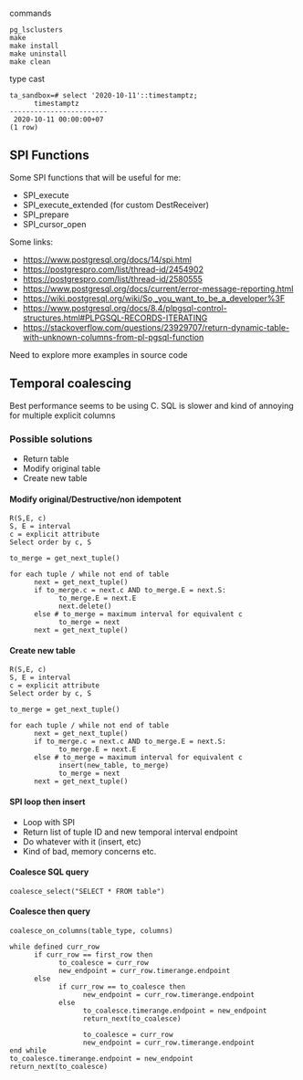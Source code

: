 commands
```
pg_lsclusters
make
make install
make uninstall
make clean
```

type cast
```
ta_sandbox=# select '2020-10-11'::timestamptz;
      timestamptz       
------------------------
 2020-10-11 00:00:00+07
(1 row)
```
## SPI Functions
Some SPI functions that will be useful for me:
- SPI_execute
- SPI_execute_extended (for custom DestReceiver)
- SPI_prepare
- SPI_cursor_open

Some links:
- https://www.postgresql.org/docs/14/spi.html
- https://postgrespro.com/list/thread-id/2454902
- https://postgrespro.com/list/thread-id/2580555
- https://www.postgresql.org/docs/current/error-message-reporting.html
- https://wiki.postgresql.org/wiki/So,_you_want_to_be_a_developer%3F
- https://www.postgresql.org/docs/8.4/plpgsql-control-structures.html#PLPGSQL-RECORDS-ITERATING
- https://stackoverflow.com/questions/23929707/return-dynamic-table-with-unknown-columns-from-pl-pgsql-function

Need to explore more examples in source code
## Temporal coalescing
Best performance seems to be using C. SQL is slower and kind of annoying for multiple explicit columns
### Possible solutions
- Return table
- Modify original table
- Create new table

#### Modify original/Destructive/non idempotent
```
R(S,E, c)
S, E = interval
c = explicit attribute
Select order by c, S

to_merge = get_next_tuple()

for each tuple / while not end of table
      next = get_next_tuple()
      if to_merge.c = next.c AND to_merge.E = next.S:
            to_merge.E = next.E
            next.delete()
      else # to_merge = maximum interval for equivalent c
            to_merge = next
      next = get_next_tuple()
```

#### Create new table
```
R(S,E, c)
S, E = interval
c = explicit attribute
Select order by c, S

to_merge = get_next_tuple()

for each tuple / while not end of table
      next = get_next_tuple()
      if to_merge.c = next.c AND to_merge.E = next.S:
            to_merge.E = next.E
      else # to_merge = maximum interval for equivalent c
            insert(new_table, to_merge)
            to_merge = next
      next = get_next_tuple()
```

#### SPI loop then insert
- Loop with SPI
- Return list of tuple ID and new temporal interval endpoint
- Do whatever with it (insert, etc)
- Kind of bad, memory concerns etc.

#### Coalesce SQL query
```
coalesce_select("SELECT * FROM table")
```

#### Coalesce then query
```
coalesce_on_columns(table_type, columns)
```

```
while defined curr_row
      if curr_row == first_row then
            to_coalesce = curr_row
            new_endpoint = curr_row.timerange.endpoint
      else
            if curr_row == to_coalesce then
                  new_endpoint = curr_row.timerange.endpoint
            else
                  to_coalesce.timerange.endpoint = new_endpoint
                  return_next(to_coalesce)

                  to_coalesce = curr_row
                  new_endpoint = curr_row.timerange.endpoint
end while
to_coalesce.timerange.endpoint = new_endpoint
return_next(to_coalesce)
```